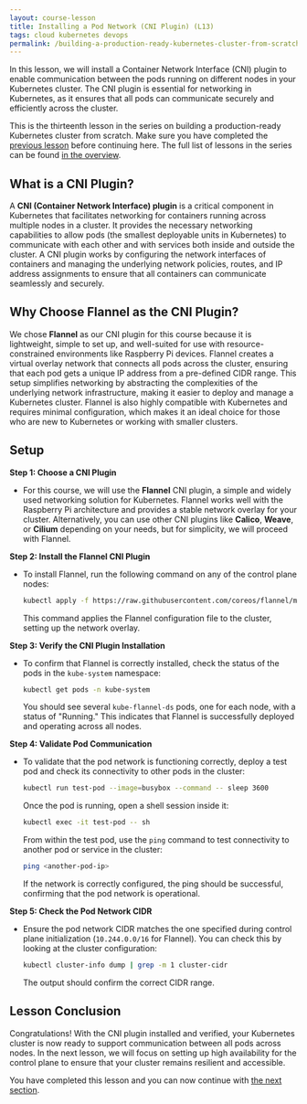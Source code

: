 ```yaml
---
layout: course-lesson
title: Installing a Pod Network (CNI Plugin) (L13)
tags: cloud kubernetes devops
permalink: /building-a-production-ready-kubernetes-cluster-from-scratch/lesson-13
---
```


In this lesson, we will install a Container Network Interface (CNI) plugin to
enable communication between the pods running on different nodes in your
Kubernetes cluster. The CNI plugin is essential for networking in Kubernetes, as
it ensures that all pods can communicate securely and efficiently across the
cluster.

This is the thirteenth lesson in the series on building a production-ready
Kubernetes cluster from scratch. Make sure you have completed the
[previous lesson](/building-a-production-ready-kubernetes-cluster-from-scratch/lesson-12)
before continuing here. The full list of lessons in the series can be found
[in the overview](/building-a-production-ready-kubernetes-cluster-from-scratch).

## What is a CNI Plugin?

A **CNI (Container Network Interface) plugin** is a critical component in
Kubernetes that facilitates networking for containers running across multiple
nodes in a cluster. It provides the necessary networking capabilities to allow
pods (the smallest deployable units in Kubernetes) to communicate with each
other and with services both inside and outside the cluster. A CNI plugin works
by configuring the network interfaces of containers and managing the underlying
network policies, routes, and IP address assignments to ensure that all
containers can communicate seamlessly and securely.

## Why Choose Flannel as the CNI Plugin?

We chose **Flannel** as our CNI plugin for this course because it is
lightweight, simple to set up, and well-suited for use with resource-constrained
environments like Raspberry Pi devices. Flannel creates a virtual overlay
network that connects all pods across the cluster, ensuring that each pod gets a
unique IP address from a pre-defined CIDR range. This setup simplifies
networking by abstracting the complexities of the underlying network
infrastructure, making it easier to deploy and manage a Kubernetes cluster.
Flannel is also highly compatible with Kubernetes and requires minimal
configuration, which makes it an ideal choice for those who are new to
Kubernetes or working with smaller clusters.

## Setup

**Step 1: Choose a CNI Plugin**

- For this course, we will use the **Flannel** CNI plugin, a simple and widely
  used networking solution for Kubernetes. Flannel works well with the Raspberry
  Pi architecture and provides a stable network overlay for your cluster.
  Alternatively, you can use other CNI plugins like **Calico**, **Weave**, or
  **Cilium** depending on your needs, but for simplicity, we will proceed with
  Flannel.

**Step 2: Install the Flannel CNI Plugin**

- To install Flannel, run the following command on any of the control plane
  nodes:
  ```bash
  kubectl apply -f https://raw.githubusercontent.com/coreos/flannel/master/Documentation/kube-flannel.yml
  ```
  This command applies the Flannel configuration file to the cluster, setting up
  the network overlay.

**Step 3: Verify the CNI Plugin Installation**

- To confirm that Flannel is correctly installed, check the status of the pods
  in the `kube-system` namespace:
  ```bash
  kubectl get pods -n kube-system
  ```
  You should see several `kube-flannel-ds` pods, one for each node, with a
  status of "Running." This indicates that Flannel is successfully deployed and
  operating across all nodes.

**Step 4: Validate Pod Communication**

- To validate that the pod network is functioning correctly, deploy a test pod
  and check its connectivity to other pods in the cluster:
  ```bash
  kubectl run test-pod --image=busybox --command -- sleep 3600
  ```
  Once the pod is running, open a shell session inside it:
  ```bash
  kubectl exec -it test-pod -- sh
  ```
  From within the test pod, use the `ping` command to test connectivity to
  another pod or service in the cluster:
  ```bash
  ping <another-pod-ip>
  ```
  If the network is correctly configured, the ping should be successful,
  confirming that the pod network is operational.

**Step 5: Check the Pod Network CIDR**

- Ensure the pod network CIDR matches the one specified during control plane
  initialization (`10.244.0.0/16` for Flannel). You can check this by looking at
  the cluster configuration:
  ```bash
  kubectl cluster-info dump | grep -m 1 cluster-cidr
  ```
  The output should confirm the correct CIDR range.

## Lesson Conclusion

Congratulations! With the CNI plugin installed and verified, your Kubernetes
cluster is now ready to support communication between all pods across nodes. In
the next lesson, we will focus on setting up high availability for the control
plane to ensure that your cluster remains resilient and accessible.

You have completed this lesson and you can now continue with
[the next section](/building-a-production-ready-kubernetes-cluster-from-scratch/section-5).
